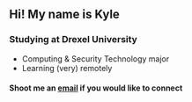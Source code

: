 ## Hi! My name is Kyle

### Studying at Drexel University
- Computing & Security Technology major
- Learning (very) remotely

#### Shoot me an [email](mailto:kylegoetke@protonmail.com?subject=Hi%20Kyle) if you would like to connect
